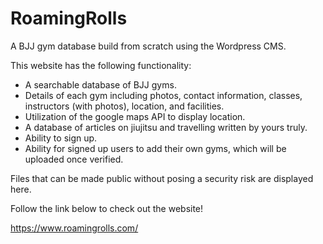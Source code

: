 # RoamingRolls
A BJJ gym database build from scratch using the Wordpress CMS.

This website has the following functionality:

- A searchable database of BJJ gyms.
- Details of each gym including photos, contact information, classes, instructors (with photos), location, and facilities.
- Utilization of the google maps API to display location.
- A database of articles on jiujitsu and travelling written by yours truly.
- Ability to sign up.
- Ability for signed up users to add their own gyms, which will be uploaded once verified.

Files that can be made public without posing a security risk are displayed here. 

Follow the link below to check out the website!

https://www.roamingrolls.com/

